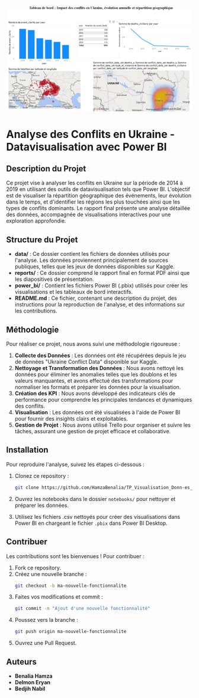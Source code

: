 ![image](https://github.com/HamzaBenalia/TP_Visualisation_Donn-es_BI/blob/main/Images/Capture%20d%E2%80%99%C3%A9cran%202024-08-18%20174207.png)

# Analyse des Conflits en Ukraine - Datavisualisation avec Power BI

## Description du Projet

Ce projet vise à analyser les conflits en Ukraine sur la période de 2014 à 2019 en utilisant des outils de datavisualisation tels que Power BI. L'objectif est de visualiser la répartition géographique des événements, leur évolution dans le temps, et d'identifier les régions les plus touchées ainsi que les types de conflits dominants. Le rapport final présente une analyse détaillée des données, accompagnée de visualisations interactives pour une exploration approfondie.

## Structure du Projet

- **data/** : Ce dossier contient les fichiers de données utilisés pour l'analyse. Les données proviennent principalement de sources publiques, telles que les jeux de données disponibles sur Kaggle.
- **reports/** : Ce dossier comprend le rapport final en format PDF ainsi que les diapositives de présentation.
- **power_bi/** : Contient les fichiers Power BI (.pbix) utilisés pour créer les visualisations et les tableaux de bord interactifs.
- **README.md** : Ce fichier, contenant une description du projet, des instructions pour la reproduction de l'analyse, et des informations sur les contributions.

## Méthodologie

Pour réaliser ce projet, nous avons suivi une méthodologie rigoureuse :

1. **Collecte des Données** : Les données ont été récupérées depuis le jeu de données "Ukraine Conflict Data" disponible sur Kaggle.
2. **Nettoyage et Transformation des Données** : Nous avons nettoyé les données pour éliminer les anomalies telles que les doublons et les valeurs manquantes, et avons effectué des transformations pour normaliser les formats et préparer les données pour la visualisation.
3. **Création des KPI** : Nous avons développé des indicateurs clés de performance pour comprendre les principales tendances et dynamiques des conflits.
4. **Visualisation** : Les données ont été visualisées à l'aide de Power BI pour fournir des insights clairs et exploitables.
5. **Gestion de Projet** : Nous avons utilisé Trello pour organiser et suivre les tâches, assurant une gestion de projet efficace et collaborative.

## Installation

Pour reproduire l'analyse, suivez les étapes ci-dessous :

1. Clonez ce repository :
    ```bash
    git clone https://github.com/HamzaBenalia/TP_Visualisation_Donn-es_BI.git
    ```
2. Ouvrez les notebooks dans le dossier `notebooks/` pour nettoyer et préparer les données.
   
3. Utilisez les fichiers .csv nettoyés pour créer des visualisations dans Power BI en chargeant le fichier `.pbix` dans Power BI Desktop.

## Contribuer

Les contributions sont les bienvenues ! Pour contribuer :

1. Fork ce repository.
2. Créez une nouvelle branche :
    ```bash
    git checkout -b ma-nouvelle-fonctionnalite
    ```
3. Faites vos modifications et commit :
    ```bash
    git commit -m "Ajout d'une nouvelle fonctionnalité"
    ```
4. Poussez vers la branche :
    ```bash
    git push origin ma-nouvelle-fonctionnalite
    ```
5. Ouvrez une Pull Request.

## Auteurs

- **Benalia Hamza**
- **Delmon Eryan**
- **Bedjih Nabil**
